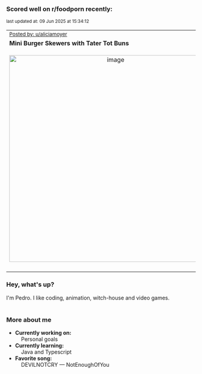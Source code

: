 ### Scored well on r/foodporn recently:

<p align="left"><sub>last updated at: 09 Jun 2025 at 15:34:12</sub></p>

|   |
| --- |
| <sub>[Posted by: u/aliciamoyer][source]</sub> |
| **Mini Burger Skewers with Tater Tot Buns** | 
|<p align="center"> <img alt="image" src="https://i.redd.it/glj128lcic4f1.jpeg" width="550" /> </p>|
|   |

### Hey, what's up?

I'm Pedro. I like coding, animation, witch-house and video games.<br><br>

### More about me
- **Currently working on:**  
&nbsp;&nbsp;&nbsp;&nbsp;Personal goals
- **Currently learning:**  
&nbsp;&nbsp;&nbsp;&nbsp;Java and Typescript
- **Favorite song:**  
&nbsp;&nbsp;&nbsp;&nbsp;DEVILNOTCRY — NotEnoughOfYou<br><br>

  



  
  
  
[linkedin]: https://linkedin.com/in/pedro-h-r-gomes-8a487b14a/
[gmail]: mailto:pilique11@gmail.com
[source]: https://reddit.com/r/FoodPorn/comments/1l0tplc/mini_burger_skewers_with_tater_tot_buns/
[redditAPI]: https://www.reddit.com/dev/api/